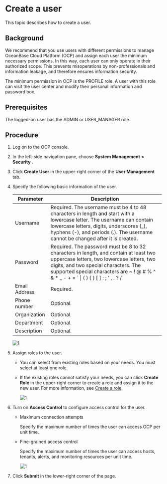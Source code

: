 Create a user
==================================

This topic describes how to create a user.

Background
-------------------------------

We recommend that you use users with different permissions to manage OceanBase Cloud Platform (OCP) and assign each user the minimum necessary permissions. In this way, each user can only operate in their authorized scope. This prevents misoperations by non-professionals and information leakage, and therefore ensures information security.

The minimum permission in OCP is the PROFILE role. A user with this role can visit the user center and modify their personal information and password box.

**Prerequisites**
--------------------------------------

The logged-on user has the ADMIN or USER_MANAGER role.

**Procedure**
----------------------------------

1. Log on to the OCP console.

2. In the left-side navigation pane, choose **System Management** **\>** **Security** .

3. Click **Create User** in the upper-right corner of the **User Management** tab.

4. Specify the following basic information of the user.

   |   Parameter   |                                                                                                                                         Description                                                                                                                                         |
   |---------------|---------------------------------------------------------------------------------------------------------------------------------------------------------------------------------------------------------------------------------------------------------------------------------------------|
   | Username      | Required.  The username must be 4 to 48 characters in length and start with a lowercase letter. The username can contain lowercase letters, digits, underscores (_), hyphens (-), and periods (.).  The username cannot be changed after it is created.     |
   | Password      | Required.  The password must be 8 to 32 characters in length, and contain at least two uppercase letters, two lowercase letters, two digits, and two special characters. The supported special characters are \~ ! @ # % \^ \& \* _ - + = \` \| ( ) { } \[ \] : ; ' , . ? / |
   | Email Address | Required.                                                                                                                                                                                                                                                                                   |
   | Phone number  | Optional.                                                                                                                                                                                                                                                                                   |
   | Organization  | Optional.                                                                                                                                                                                                                                                                                   |
   | Department    | Optional.                                                                                                                                                                                                                                                                                   |
   | Description   | Optional.                                                                                                                                                                                                                                                                                   |

   ![1](https://help-static-aliyun-doc.aliyuncs.com/assets/img/en-US/2072044461/p394561.png)

5. Assign roles to the user.

   * You can select from existing roles based on your needs. You must select at least one role.

   * If the existing roles cannot satisfy your needs, you can click **Create Role** in the upper-right corner to create a role and assign it to the new user. For more information, see [Create a role](../1000.system-management-features/200.create-a-role.md).

      ![1](https://help-static-aliyun-doc.aliyuncs.com/assets/img/en-US/2072044461/p394562.png)

6. Turn on **Access Control** to configure access control for the user.

   * Maximum connection attempts

     Specify the maximum number of times the user can access OCP per unit time.

   * Fine-grained access control

     Specify the maximum number of times the user can access hosts, tenants, alerts, and monitoring resources per unit time. 

     ![1](https://help-static-aliyun-doc.aliyuncs.com/assets/img/en-US/3072044461/p394563.png)

7. Click **Submit** in the lower-right corner of the page.
